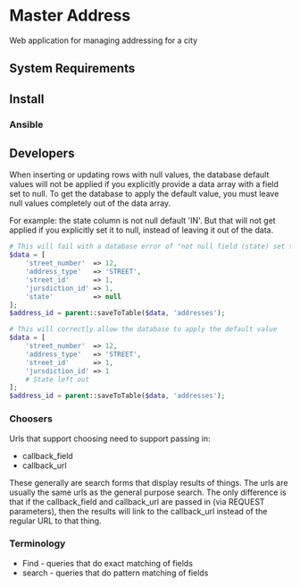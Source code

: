 # Master Address

Web application for managing addressing for a city

## System Requirements

## Install

### Ansible

## Developers

When inserting or updating rows with null values, the database default values will not be applied if you explicitly provide a data array with a field set to null.  To get the database to apply the default value, you must leave null values completely out of the data array.

For example: the state column is not null default 'IN'.  But that will not get applied if you explicitly set it to null, instead of leaving it out of the data.

```php
# This will fail with a database error of "not null field (state) set to null"
$data = [
    'street_number'  => 12,
    'address_type'   => 'STREET',
    'street_id'      => 1,
    'jursdiction_id' => 1,
    'state'          => null
];
$address_id = parent::saveToTable($data, 'addresses');

# This will correctly allow the database to apply the default value
$data = [
    'street_number'  => 12,
    'address_type'   => 'STREET',
    'street_id'      => 1,
    'jursdiction_id' => 1
    # State left out
];
$address_id = parent::saveToTable($data, 'addresses');

```

### Choosers

Urls that support choosing need to support passing in:
* callback_field
* callback_url

These generally are search forms that display results of things.  The urls are usually the same urls as the general purpose search.  The only difference is that if the callback_field and callback_url are passed in (via REQUEST parameters), then the results will link to the callback_url instead of the regular URL to that thing.

### Terminology
* Find   - queries that do exact matching of fields
* search - queries that do pattern matching of fields
